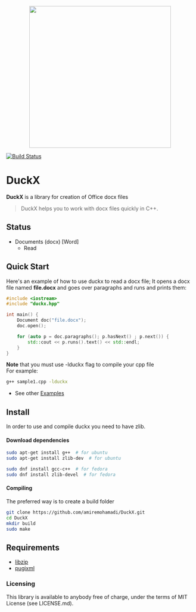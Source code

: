 <p align="center"><img src="https://github.com/amiremohamadi/DuckX/blob/master/img/logo.png" width="380"></p>

[![Build Status](https://travis-ci.com/amiremohamadi/DuckX.svg?branch=master)](https://travis-ci.com/amiremohamadi/DuckX)

# DuckX

**DuckX** is a library for creation of Office docx files

> DuckX helps you to work with docx files quickly in C++.

## Status ##

- Documents (docx) [Word]
	- Read

## Quick Start

Here's an example of how to use duckx to read a docx file; It opens a docx file named **file.docx** and goes over paragraphs and runs and prints them:
```c++
#include <iostream>
#include "duckx.hpp"

int main() {
    Document doc("file.docx");   
    doc.open();

    for (auto p = doc.paragraphs(); p.hasNext() ; p.next()) {
        std::cout << p.runs().text() << std::endl;
    }
}
```

**Note** that you must use -lduckx flag to compile your cpp file
<br/>
For example:
```bash
g++ sample1.cpp -lduckx
```

* See other [Examples](https://github.com/amiremohamadi/DuckX/tree/master/samples)


## Install ##

In order to use and compile duckx you need to have zlib.

#### Download dependencies

```bash
sudo apt-get install g++  # for ubuntu
sudo apt-get install zlib-dev  # for ubuntu

sudo dnf install gcc-c++  # for fedora
sudo dnf install zlib-devel  # for fedora
```

#### Compiling

The preferred way is to create a build folder
```bash
git clone https://github.com/amiremohamadi/DuckX.git
cd DuckX
mkdir build
sudo make
```

## Requirements ##

- [libzip](https://github.com/nih-at/libzip)
- [pugixml](https://github.com/zeux/pugixml)


### Licensing

This library is available to anybody free of charge, under the terms of MIT License (see LICENSE.md).
